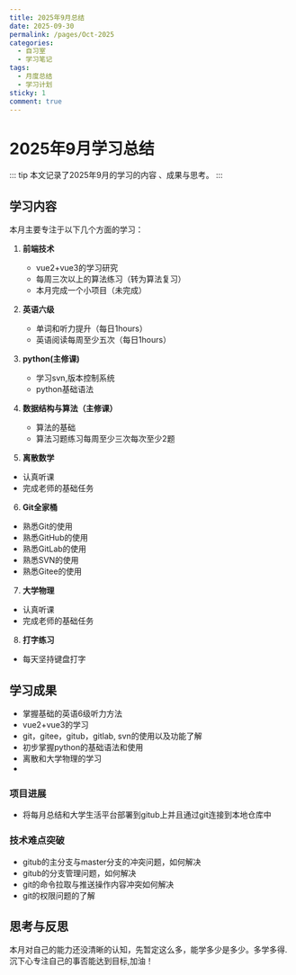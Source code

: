```yaml
---
title: 2025年9月总结
date: 2025-09-30
permalink: /pages/Oct-2025
categories: 
  - 自习室
  - 学习笔记
tags: 
  - 月度总结
  - 学习计划
sticky: 1
comment: true
---
```


# 2025年9月学习总结

::: tip
本文记录了2025年9月的学习的内容 、成果与思考。
:::

## 学习内容

本月主要专注于以下几个方面的学习：

1. **前端技术**
   - vue2+vue3的学习研究
   - 每周三次以上的算法练习（转为算法复习）
   - 本月完成一个小项目（未完成）

2. **英语六级**
   - 单词和听力提升（每日1hours）
   - 英语阅读每周至少五次（每日1hours）
  
3. **python(主修课)**
   - 学习svn,版本控制系统
   - python基础语法

4. **数据结构与算法（主修课）**
   - 算法的基础
   - 算法习题练习每周至少三次每次至少2题

5. **离散数学**
  - 认真听课
  - 完成老师的基础任务
  
6. **Git全家桶**
  - 熟悉Git的使用
  - 熟悉GitHub的使用
  - 熟悉GitLab的使用
  - 熟悉SVN的使用
  - 熟悉Gitee的使用

7. **大学物理**
  - 认真听课
  - 完成老师的基础任务
  
8. **打字练习**
  - 每天坚持键盘打字

## 学习成果
  - 掌握基础的英语6级听力方法
  - vue2+vue3的学习
  - git，gitee，gitub，gitlab, svn的使用以及功能了解
  - 初步掌握python的基础语法和使用
  - 离散和大学物理的学习
  - 
### 项目进展
  - 将每月总结和大学生活平台部署到gitub上并且通过git连接到本地仓库中

### 技术难点突破
 - gitub的主分支与master分支的冲突问题，如何解决
 - gitub的分支管理问题，如何解决
 - git的命令拉取与推送操作内容冲突如何解决
 - git的权限问题的了解


## 思考与反思
本月对自己的能力还没清晰的认知，先暂定这么多，能学多少是多少。多学多得.沉下心专注自己的事否能达到目标,加油！